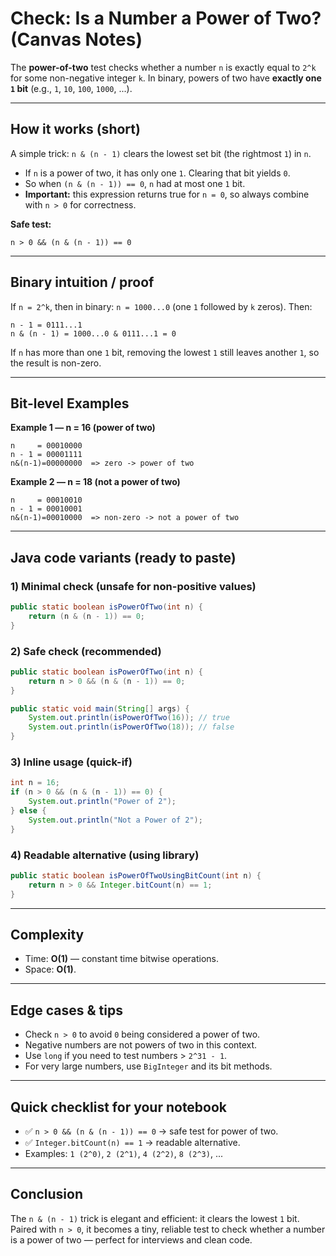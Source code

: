 # Check: Is a Number a Power of Two? (Canvas Notes)

The **power-of-two** test checks whether a number `n` is exactly equal to `2^k` for some non-negative integer `k`. In binary, powers of two have **exactly one `1` bit** (e.g., `1`, `10`, `100`, `1000`, ...).

---

## How it works (short)

A simple trick: `n & (n - 1)` clears the lowest set bit (the rightmost `1`) in `n`.

* If `n` is a power of two, it has only one `1`. Clearing that bit yields `0`.
* So when `(n & (n - 1)) == 0`, `n` had at most one `1` bit.
* **Important:** this expression returns true for `n = 0`, so always combine with `n > 0` for correctness.

**Safe test:**

```
n > 0 && (n & (n - 1)) == 0
```

---

## Binary intuition / proof

If `n = 2^k`, then in binary: `n = 1000...0` (one `1` followed by `k` zeros). Then:

```
n - 1 = 0111...1
n & (n - 1) = 1000...0 & 0111...1 = 0
```

If `n` has more than one `1` bit, removing the lowest `1` still leaves another `1`, so the result is non-zero.

---

## Bit-level Examples

**Example 1 — n = 16 (power of two)**

```
n     = 00010000
n - 1 = 00001111
n&(n-1)=00000000  => zero -> power of two
```

**Example 2 — n = 18 (not a power of two)**

```
n     = 00010010
n - 1 = 00010001
n&(n-1)=00010000  => non-zero -> not a power of two
```

---

## Java code variants (ready to paste)

### 1) Minimal check (unsafe for non-positive values)

```java
public static boolean isPowerOfTwo(int n) {
    return (n & (n - 1)) == 0;
}
```

### 2) Safe check (recommended)

```java
public static boolean isPowerOfTwo(int n) {
    return n > 0 && (n & (n - 1)) == 0;
}

public static void main(String[] args) {
    System.out.println(isPowerOfTwo(16)); // true
    System.out.println(isPowerOfTwo(18)); // false
}
```

### 3) Inline usage (quick-if)

```java
int n = 16;
if (n > 0 && (n & (n - 1)) == 0) {
    System.out.println("Power of 2");
} else {
    System.out.println("Not a Power of 2");
}
```

### 4) Readable alternative (using library)

```java
public static boolean isPowerOfTwoUsingBitCount(int n) {
    return n > 0 && Integer.bitCount(n) == 1;
}
```

---

## Complexity

* Time: **O(1)** — constant time bitwise operations.
* Space: **O(1)**.

---

## Edge cases & tips

* Check `n > 0` to avoid `0` being considered a power of two.
* Negative numbers are not powers of two in this context.
* Use `long` if you need to test numbers > `2^31 - 1`.
* For very large numbers, use `BigInteger` and its bit methods.

---

## Quick checklist for your notebook

* ✅ `n > 0 && (n & (n - 1)) == 0` → safe test for power of two.
* ✅ `Integer.bitCount(n) == 1` → readable alternative.
* Examples: `1 (2^0)`, `2 (2^1)`, `4 (2^2)`, `8 (2^3)`, ...

---

## Conclusion

The `n & (n - 1)` trick is elegant and efficient: it clears the lowest `1` bit. Paired with `n > 0`, it becomes a tiny, reliable test to check whether a number is a power of two — perfect for interviews and clean code.
